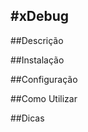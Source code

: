 #xDebug
----------------------------------------------
##Descrição

##Instalação

##Configuração

##Como Utilizar

##Dicas